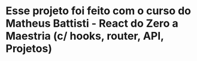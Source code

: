 # Esse projeto foi feito com o curso do Matheus Battisti - React do Zero a Maestria (c/ hooks, router, API, Projetos)
